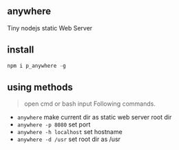 anywhere
---
Tiny nodejs static Web Server


install
---

```javascript
npm i p_anywhere -g
```

using methods
---

> open cmd or bash input Following commands. 

- `anywhere`   make current dir as static web server root dir
- `anywhere -p 8080`   set port
- `anywhere -h localhost`  set hostname
- `anywhere -d /usr`   set root dir as /usr


